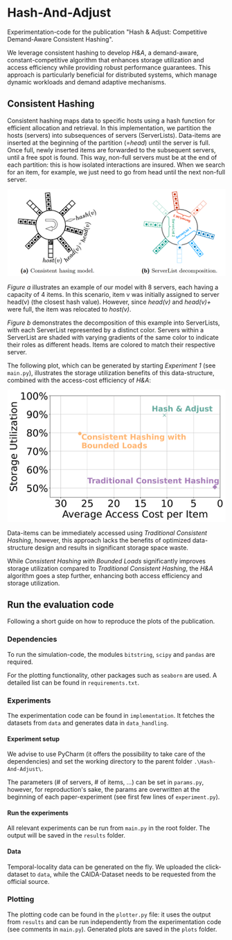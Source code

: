 # Hash-And-Adjust

Experimentation-code for the publication "Hash & Adjust: Competitive Demand-Aware Consistent Hashing".

We leverage consistent hashing to develop *H&A*, a demand-aware, constant-competitive algorithm that enhances 
storage utilization and access efficiency while providing robust performance guarantees.
This approach is particularly beneficial for distributed systems, which manage dynamic workloads and demand adaptive mechanisms.

## Consistent Hashing

Consistent hashing maps data to specific hosts using a hash function for efficient allocation and retrieval. 
In this implementation, we partition the hosts (servers) into subsequences of servers (ServerLists). 
Data-items are inserted at the beginning of the partition (=*head*) until the server is full. 
Once full, newly inserted items are forwarded to the subsequent servers, until a free spot is found.
This way, non-full servers must be at the end of each partition: this is how isolated interactions are insured. 
When we search for an item, for example, we just need to go from head until the next non-full server.

![Consistent Hashing](plots/cons_hash.png "Consistent Hashing")

*Figure a* illustrates an example of our model with 8 servers, each having a capacity of 4 items. 
In this scenario, item v was initially assigned to server head(v) (the closest hash value). 
However, since *head(v)* and *head(v)+* were full, the item was relocated to *host(v)*. 

*Figure b* demonstrates the decomposition of this example into ServerLists, with each ServerList represented by a distinct color. 
Servers within a ServerList are shaded with varying gradients of the same color to indicate their roles as different heads.
Items are colored to match their respective server.

The following plot, which can be generated by starting  *Experiment 1* (see ```main.py```), 
illustrates the storage utilization benefits of this data-structure, combined with the access-cost efficiency of *H&A*:

![Figure 5a](plots/5a.png "Fig. 5a")

Data-items can be immediately accessed using *Traditional Consistent Hashing*, however, 
this approach lacks the benefits of optimized data-structure design and results in significant storage space waste.

While *Consistent Hashing with Bounded Loads* significantly improves storage utilization compared to *Traditional Consistent Hashing*,
the *H&A* algorithm goes a step further, enhancing both access efficiency and storage utilization.

## Run the evaluation code

Following a short guide on how to reproduce the plots of the publication.

### Dependencies

To run the simulation-code, the modules ```bitstring```, ```scipy``` and ```pandas``` are required.

For the plotting functionality, other packages such as ```seaborn``` are used. A detailed list can be found in ```requirements.txt```. 

### Experiments

The experimentation code can be found in ```implementation```. 
It fetches the datasets from ```data``` and generates data in ```data_handling```.

#### Experiment setup

We advise to use PyCharm (it offers the possibility to take care of the dependencies) and set the working directory to the parent folder ``` .\Hash-And-Adjust\ ```.

The parameters (# of servers, # of items, ...) can be set in ```params.py```, however, for reproduction's sake, the params are overwritten
at the beginning of each paper-experiment (see first few lines of ```experiment.py```).

#### Run the experiments

All relevant experiments can be run from ```main.py``` in the root folder. The output will be saved in the ```results``` folder.

#### Data

Temporal-locality data can be generated on the fly. We uploaded the click-dataset to ```data```, 
while the CAIDA-Dataset needs to be requested from the official source.

### Plotting

The plotting code can be found in the ```plotter.py``` file: 
it uses the output from ```results``` and can be run independently from the experimentation code (see comments in ```main.py```).
Generated plots are saved in the ```plots``` folder.
